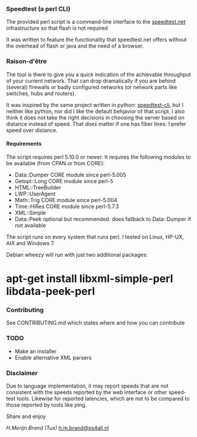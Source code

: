 ### Speedtest (a perl CLI)

The provided perl script is a command-line interface to the
[speedtest.net](http://www.speedtest.net/) infrastructure so that
flash is not required

It was written to feature the functionality that speedtest.net offers
without the overhead of flash or java and the need of a browser.

### Raison-d'être

The tool is there to give you a quick indication of the achievable
throughput of your current network. That can drop dramatically if
you are behind (several) firewalls or badly configured networks (or
network parts like switches, hubs and routers).

It was inspired by the same project written in python:
[speedtest-cli](https://github.com/sivel/speedtest-cli), but I
neither like python, nor did I like the default behjavior of that
script. I also think it does not take the right decisions in choosing
the server based on distance instead of speed. That *does* matter if
one has fiber lines. I prefer speed over distance.

#### Requirements

The script requires perl 5.10.0 or newer. It requires the following
modules to be available (from CPAN or from CORE):

- Data::Dumper         CORE module since perl-5.005
- Getopt::Long         CORE module since perl-5
- HTML::TreeBuilder
- LWP::UserAgent
- Math::Trig           CORE module since perl-5.004
- Time::HiRes          CORE module since perl-5.7.3
- XML::Simple
- Data::Peek           optional but recommended. does fallback
                       to Data::Dumper if not available

The script runs on every system that runs perl. I tested on Linux,
HP-UX, AIX and Windows 7.

Debian wheezy will run with just two additional packages:

 # apt-get install libxml-simple-perl libdata-peek-perl

### Contributing

See CONTRIBUTING.md which states where and how you can contribute

### TODO

 - Make an installer
 - Enable alternative XML parsers

### Disclaimer

Due to language implementation, it may report speeds that are not
consistent with the speeds reported by the web interface or other
speed-test tools.  Likewise for reported latencies, which are not
to be compared to those reported by tools like ping.

Share and enjoy

*H.Merijn Brand (Tux)*
h.m.brand@xs4all.nl
